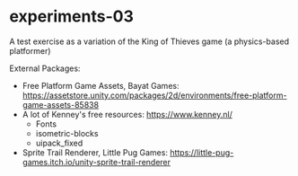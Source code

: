 # experiments-03
A test exercise as a variation of the King of Thieves game (a physics-based platformer)

External Packages:
* Free Platform Game Assets, Bayat Games: https://assetstore.unity.com/packages/2d/environments/free-platform-game-assets-85838
* A lot of Kenney's free resources: https://www.kenney.nl/
	* Fonts
	* isometric-blocks
	* uipack_fixed
* Sprite Trail Renderer, Little Pug Games: https://little-pug-games.itch.io/unity-sprite-trail-renderer